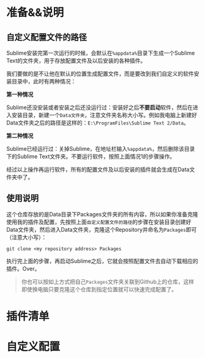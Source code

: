 # 准备&&说明
## 自定义配置文件的路径
Sublime安装完第一次运行的时候，会默认在`%appdata%`目录下生成一个Sublime Text的文件夹，用于存放配置文件及以后安装的各种插件。

我们要做的是不让他在默认的位置生成配置文件，而是要改到我们自定义的软件安装目录中，此时有两种情况：

**第一种情况**

 Sublime还没安装或者安装之后还没运行过：安装好之后**不要启动**软件，然后在进入安装目录，新建一个`Data文件夹`，注意文件夹名称大小写。例如我电脑上新建好Data文件夹之后的路径是这样的：`E:\ProgramFiles\Sublime Text 2/Data`。

**第二种情况**

Sublime已经运行过：关掉Sublime，在地址栏输入`%appdata%`，然后删除该目录下的Sublime Text文件夹。不要运行软件，按照上面情况1的步骤操作。

经过以上操作再运行软件，所有的配置文件及以后安装的插件就会生成在Data文件夹中了。

## 使用说明
这个仓库存放的是Data目录下Packages文件夹的所有内容，所以如果你准备克隆使用我的插件及配置，先按照上面`自定义配置文件的路径`的步骤在安装目录创建好Data文件夹，然后进入Data文件夹，克隆这个Repository并命名为`Packages`即可（注意大小写）：

```
git clone <my repository address> Packages
```

执行完上面的步骤，再启动Sublime之后，它就会按照配置文件去自动下载相应的插件。Over。

> 你也可以按如上方式把自己`Packages`文件夹关联到Github上的仓库，这样即使换电脑只要克隆这个仓库到指定位置就可以快速完成配置了。

# 插件清单

# 自定义配置